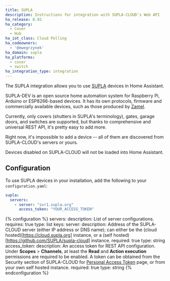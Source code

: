 ```yaml
---
title: SUPLA
description: Instructions for integration with SUPLA-CLOUD's Web API
ha_release: 0.92
ha_category:
  - Cover
  - Hub
ha_iot_class: Cloud Polling
ha_codeowners:
  - '@mwegrzynek'
ha_domain: supla
ha_platforms:
  - cover
  - switch
ha_integration_type: integration
---
```


The SUPLA integration allows you to use [SUPLA](https://supla.org/) devices in Home Assistant.

SUPLA-DEV is an open source home automation system for Raspberry Pi, Arduino or ESP8266-based devices. It has its own protocols, firmware and commercially available devices, such as those produced by [Zamel](https://supla.zamel.com/en/).

Currently, only covers (shutters in SUPLA's terminology), gates, garage doors, and switches are supported, but thanks to comprehensive and universal REST API, it's pretty easy to add more.

Right now, it's impossible to add a device -- all of them are discovered from SUPLA-CLOUD's servers or yours.

Devices disabled on SUPLA-CLOUD will not be loaded into Home Assistant.

## Configuration

To use SUPLA devices in your installation, add the following to your `configuration.yaml`:

```yaml
supla:
  servers:
    - server: "svr1.supla.org"
      access_token: "YOUR_ACCESS_TOKEN"
```

{% configuration %}
servers:
  description: List of server configurations.
  requires: true
  type: list
  keys:
    server:
      description: Address of the SUPLA-CLOUD server (either IP address or DNS name); can either be the (cloud hosted)[https://cloud.supla.org] instance, or a (self hosted)[https://github.com/SUPLA/supla-cloud] instance.
      required: true
      type: string
    access_token:
      description: An access token for REST API configuration. Under **Scopes** > **Channels**, at least the **Read** and **Action execution** permissions are required to be enabled. A token can be obtained from the Security section of SUPLA-CLOUD for [Personal Access Token](https://cloud.supla.org/security/personal-access-tokens) page, or from your own self hosted instance.
      required: true
      type: string
{% endconfiguration %}
